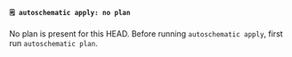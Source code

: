 <!--- [apply_no_plan] -->
#### `🗒️ autoschematic apply: no plan` 

No plan is present for this HEAD. Before running `autoschematic apply`, first run `autoschematic plan`.